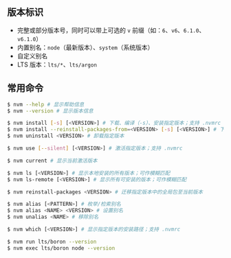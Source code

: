 ## 版本标识

- 完整或部分版本号，同时可以带上可选的 `v` 前缀（如：`6`、`v6`、`6.1.0`、`v6.1.0`）
- 内置别名：`node`（最新版本）、`system`（系统版本）
- 自定义别名
- LTS 版本：`lts/*`、`lts/argon`

## 常用命令

```sh
$ nvm --help # 显示帮助信息
$ nvm --version # 显示版本信息

$ nvm install [-s] [<VERSION>] # 下载、编译（-s）、安装指定版本；支持 .nvmrc
$ nvm install --reinstall-packages-from=<VERSION> [-s] [<VERSION>] # 下载、编译（-s）、安装指定版本，同时迁移指定版本中的全局包；支持 .nvmrc
$ nvm uninstall <VERSION> # 卸载指定版本

$ nvm use [--silent] [<VERSION>] # 激活指定版本；支持 .nvmrc

$ nvm current # 显示当前激活版本

$ nvm ls [<VERSION>] # 显示本地安装的所有版本；可作模糊匹配
$ nvm ls-remote [<VERSION>] # 显示所有可安装的版本；可作模糊匹配

$ nvm reinstall-packages <VERSION> # 迁移指定版本中的全局包至当前版本

$ nvm alias [<PATTERN>] # 枚举/检索别名
$ nvm alias <NAME> <VERSION> # 设置别名
$ nvm unalias <NAME> # 移除别名

$ nvm which [<VERSION>] # 显示指定版本的安装路径；支持 .nvmrc

$ nvm run lts/boron --version
$ nvm exec lts/boron node --version
```
